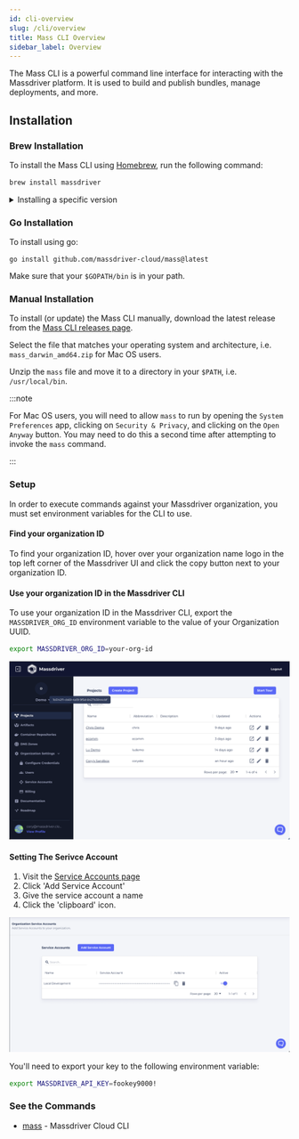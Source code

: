 ```yaml
---
id: cli-overview
slug: /cli/overview
title: Mass CLI Overview
sidebar_label: Overview
---
```


The Mass CLI is a powerful command line interface for interacting with the Massdriver platform. It is used to build and publish bundles, manage deployments, and more.

## Installation

### Brew Installation

To install the Mass CLI using [Homebrew](https://formulae.brew.sh/formula/massdriver), run the following command:

```bash
brew install massdriver
```

<details>
    <summary>Installing a specific version</summary>

To install a specific version of the Mass CLI, follow these steps:
*(If you have already installed the Mass CLI, you will need to uninstall it first using `brew uninstall massdriver`)*

1. Find the version you want to install from the [Mass CLI homebrew-core commit history](https://github.com/Homebrew/homebrew-core/commits/HEAD/Formula/m/massdriver.rb)
2. Copy the commit hash of the version you want to install. **NOTE:** Copy the commit hash for `massdriver: update x.y.z bottle` commit.
3. Run the following command to install the specific version:

```bash
curl -L https://raw.githubusercontent.com/Homebrew/homebrew-core/<commit-hash-here>/Formula/m/massdriver.rb > massdriver.rb && brew install massdriver.rb
```

If you want to pin the version you installed, run the following command:

```bash
brew pin massdriver
```

</details>

### Go Installation

To install using go:

```shell
go install github.com/massdriver-cloud/mass@latest
```

Make sure that your `$GOPATH/bin` is in your path.

### Manual Installation

To install (or update) the Mass CLI manually, download the latest release from the [Mass CLI releases page](https://github.com/massdriver-cloud/mass/releases).

Select the file that matches your operating system and architecture, i.e. `mass_darwin_amd64.zip` for Mac OS users.

Unzip the `mass` file and move it to a directory in your `$PATH`, i.e. `/usr/local/bin`.

:::note

For Mac OS users, you will need to allow `mass` to run by opening the `System Preferences` app, clicking on `Security & Privacy`, and clicking on the `Open Anyway` button. You may need to do this a second time after attempting to invoke the `mass` command.

:::

### Setup

In order to execute commands against your Massdriver organization, you must set environment variables for the CLI to use.

#### Find your organization ID

To find your organization ID, hover over your organization name logo in the top left corner of the Massdriver UI and click the copy button next to your organization ID.

#### Use your organization ID in the Massdriver CLI

To use your organization ID in the Massdriver CLI, export the `MASSDRIVER_ORG_ID` environment variable to the value of your Organization UUID.

```bash
export MASSDRIVER_ORG_ID=your-org-id
```
![Finding your Org ID](../applications/org-id.png)

#### Setting The Serivce Account

1. Visit the [Service Accounts page](https://app.massdriver.cloud/organization/api-keys)
2. Click 'Add Service Account'
3. Give the service account a name
4. Click the 'clipboard' icon.

![](../platform/service-accounts.png)

You'll need to export your key to the following environment variable:

```bash
export MASSDRIVER_API_KEY=fookey9000!
```

### See the Commands

* [mass](/cli/commands/mass)	 - Massdriver Cloud CLI
